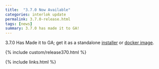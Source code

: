 ```yaml
---
title:  "3.7.0 Now Available"
categories: interlok update
permalink: 3.7.0-release.html
tags: [news]
summary: 3.7.0 has made it to GA!
---
```


3.7.0 Has Made it to GA; get it as a standalone [installer][] or [docker image][].

{% include custom/release370.html %}

[installer]: https://development.adaptris.net/installers/Interlok
[docker image]: https://hub.docker.com/r/adaptris/interlok/tags
{% include links.html %}
